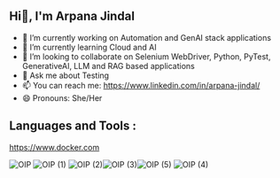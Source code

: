   ## Hi👋, I'm Arpana Jindal


  - 🔭 I’m currently working on Automation and GenAI stack applications
  - 🌱 I’m currently learning Cloud and AI 
  - 👯 I’m looking to collaborate on Selenium WebDriver, Python, PyTest, GenerativeAI, LLM and RAG based applications
  - 💬 Ask me about Testing
  - 📫 You can reach me: https://www.linkedin.com/in/arpana-jindal/
  - 😄 Pronouns: She/Her

<!--
- 🤔 I’m looking for help with ...
- ⚡ Fun fact: ...
-->

  ## Languages and Tools :
https://www.docker.com
  
  ![OIP](https://github.com/user-attachments/assets/a418216b-4f2f-4936-880a-7be16a304dd3)  ![OIP (1)](https://github.com/user-attachments/assets/db50ffd8-280a-4280-a146-32fbf43716e7) ![OIP (2)](https://github.com/user-attachments/assets/7287b99c-6f91-44d7-8d17-8e46494d5169)![OIP (3)](https://github.com/user-attachments/assets/1a57bc55-14aa-4fb3-9ce8-5f857584b68d)![OIP (5)](https://github.com/user-attachments/assets/81eaa6b1-0e48-4f24-9161-66ef9a335af2)  ![OIP (4)](https://github.com/user-attachments/assets/56d83973-16bf-41aa-abd1-74f0f145980c)
  
